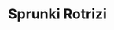 ---
slug: sprunki-rotrizi
title: Sprunki Rotrizi
description: "Sprunki Rotrizi is an exciting online game. Play for free directly in your browser!"
icon: /images/popular_mods/Sprunki Rotrizi.png
url: https://wowtbc.net/sprunkin/rotrizi/index.html
previewImage: /images/popular_mods/Sprunki Rotrizi.png
type: popular mods

# SEO配置
seo:
  title: "Sprunki Rotrizi - Play Free Online Game | Fun Browser Games"
  description: "Sprunki Rotrizi - Play this fun online game for free in your browser. No download required!"
  ogImage: "/images/popular_mods/Sprunki Rotrizi.png"
  keywords: "sprunki-rotrizi, online game, browser game, free game, popular mods game, play online"

videoUrls:
  - https://www.youtube.com/embed/example1
  - https://www.youtube.com/embed/example2

whyPlay:
  title: "Why Play Sprunki Rotrizi?"
  items:
    - "Immersive Gameplay: Sprunki Rotrizi offers an engaging and immersive gaming experience that will keep you entertained for hours"
    - "Challenging Levels: Test your skills with increasingly difficult challenges and obstacles"
    - "Beautiful Graphics: Enjoy stunning visuals and smooth animations that bring the game world to life"
    - "Regular Updates: New content and features are added regularly to keep the game fresh and exciting"
    - "Free to Play: Experience all the fun without spending a penny"
    - "Community Features: Connect with other players, share strategies, and compete for high scores"
    - "Cross-Platform: Play on any device with a web browser, no downloads required"

features:
  title: "Key Features of Sprunki Rotrizi"
  image: "/images/popular_mods/Sprunki Rotrizi.png"
  items:
    - "Intuitive Controls: Easy to learn controls make Sprunki Rotrizi accessible for players of all skill levels"
    - "Multiple Game Modes: Enjoy various gameplay options that provide different challenges and experiences"
    - "Character Customization: Personalize your gaming experience with unique characters and items"
    - "Achievement System: Complete special tasks to earn rewards and recognition"
    - "Leaderboards: Compete with players worldwide and see who can achieve the highest scores"

characteristics:
  title: "Game Characteristics"
  image: "/images/popular_mods/Sprunki Rotrizi.png"
  items:
    - "Genre: Popular mods game with elements of strategy and skill"
    - "Difficulty: Suitable for both casual gamers and those seeking a challenge"
    - "Play Time: Quick sessions or extended gameplay, depending on your preference"
    - "Art Style: Vibrant and engaging visuals that enhance the gaming experience"
    - "Sound Design: Immersive audio that complements the gameplay perfectly"

info: "Sprunki Rotrizi is an exciting online game that offers players a unique and engaging gaming experience. With its intuitive controls, stunning visuals, and challenging gameplay, Sprunki Rotrizi provides hours of entertainment for players of all ages and skill levels. Whether you're looking for a quick gaming session during a break or an extended play session, Sprunki Rotrizi delivers an immersive experience that will keep you coming back for more. The game features multiple levels of increasing difficulty, ensuring that players are constantly challenged as they progress. With regular updates adding new content and features, Sprunki Rotrizi remains fresh and exciting, providing endless entertainment options for its growing community of players."

howToPlayIntro: "Welcome to Sprunki Rotrizi! This guide will walk you through the basics and help you master the game. Whether you're a beginner or looking to improve your skills, these tips and instructions will enhance your gaming experience."

howToPlaySteps:
  - title: "Getting Started"
    description: "Begin your Sprunki Rotrizi adventure by familiarizing yourself with the controls. Use your keyboard or mouse to navigate through the game interface. The tutorial will guide you through the basic mechanics and help you understand the objectives."
  - title: "Understanding the Objectives"
    description: "In Sprunki Rotrizi, your main goal is to progress through levels by completing specific objectives. Each level presents unique challenges that require different strategies and approaches."
  - title: "Mastering the Controls"
    description: "Practice using the controls to improve your precision and reaction time. Sprunki Rotrizi requires quick reflexes and strategic thinking to overcome obstacles and defeat opponents."
  - title: "Utilizing Power-ups"
    description: "Collect power-ups throughout the game to enhance your abilities and overcome difficult challenges. Each power-up offers unique advantages that can be crucial for success."
  - title: "Developing Strategies"
    description: "As you progress in Sprunki Rotrizi, develop effective strategies for different scenarios. Analyze patterns, anticipate challenges, and adapt your approach to maximize your performance."

faq:
  title: "Frequently Asked Questions about Sprunki Rotrizi"
  items:
    - question: "Is Sprunki Rotrizi free to play?"
      answer: "Yes, Sprunki Rotrizi is completely free to play directly in your web browser. No downloads or purchases are required to enjoy the full game experience."
    - question: "Can I play Sprunki Rotrizi on mobile devices?"
      answer: "Yes, Sprunki Rotrizi is optimized for both desktop and mobile play. You can enjoy the game on any device with a web browser and internet connection."
    - question: "Are there any in-game purchases?"
      answer: "While Sprunki Rotrizi is free to play, there may be optional in-game purchases available for cosmetic items or additional features that don't affect core gameplay."
    - question: "How often is Sprunki Rotrizi updated?"
      answer: "The developers regularly update Sprunki Rotrizi with new content, features, and improvements based on player feedback and game performance."
    - question: "Can I play Sprunki Rotrizi offline?"
      answer: "Currently, Sprunki Rotrizi requires an internet connection to play as it's a browser-based online game."
    - question: "Is Sprunki Rotrizi suitable for children?"
      answer: "Yes, Sprunki Rotrizi is designed to be family-friendly and suitable for players of all ages."
    - question: "How do I report bugs or issues?"
      answer: "If you encounter any problems while playing Sprunki Rotrizi, you can report them through the game's support page or contact the developers directly through their website."
    - question: "Still Have Questions?"
      answer: "If you have additional questions about Sprunki Rotrizi that aren't covered in this FAQ, please visit our support center or contact our customer service team for assistance."
---